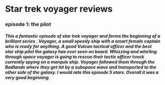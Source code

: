 # Star trek voyager reviews
### episode 1: the pilot

##### This a fantastic episode of star trek voyager and forms the beginning of a brilliant series . Voyager, a small speedy ship with a smart female captain who is ready for anything. A good Vulcan tactical officer and the best star ship pilot the galaxy has ever seen on board. Whizzing and whirling through space voyager is going to rescue their tactic officer tvock currently spying on a marquis ship. Voyager followed them through the Badlands where they get hit by a subspace wave and transported to the other side of the galaxy. I would rate this episode 5 stars. Overall it was a very good beginning. 
